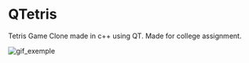 # QTetris
Tetris Game Clone made in c++ using QT.
Made for college assignment.

![gif_exemple](https://github.com/user-attachments/assets/bf9dfb12-c86e-41b8-b8d1-79a04c5eb97d)
